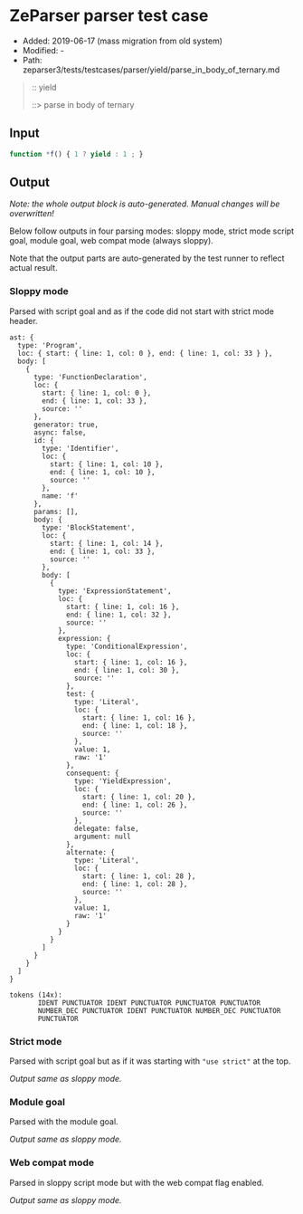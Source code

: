 # ZeParser parser test case

- Added: 2019-06-17 (mass migration from old system)
- Modified: -
- Path: zeparser3/tests/testcases/parser/yield/parse_in_body_of_ternary.md

> :: yield
>
> ::> parse in body of ternary

## Input

`````js
function *f() { 1 ? yield : 1 ; }
`````

## Output

_Note: the whole output block is auto-generated. Manual changes will be overwritten!_

Below follow outputs in four parsing modes: sloppy mode, strict mode script goal, module goal, web compat mode (always sloppy).

Note that the output parts are auto-generated by the test runner to reflect actual result.

### Sloppy mode

Parsed with script goal and as if the code did not start with strict mode header.

`````
ast: {
  type: 'Program',
  loc: { start: { line: 1, col: 0 }, end: { line: 1, col: 33 } },
  body: [
    {
      type: 'FunctionDeclaration',
      loc: {
        start: { line: 1, col: 0 },
        end: { line: 1, col: 33 },
        source: ''
      },
      generator: true,
      async: false,
      id: {
        type: 'Identifier',
        loc: {
          start: { line: 1, col: 10 },
          end: { line: 1, col: 10 },
          source: ''
        },
        name: 'f'
      },
      params: [],
      body: {
        type: 'BlockStatement',
        loc: {
          start: { line: 1, col: 14 },
          end: { line: 1, col: 33 },
          source: ''
        },
        body: [
          {
            type: 'ExpressionStatement',
            loc: {
              start: { line: 1, col: 16 },
              end: { line: 1, col: 32 },
              source: ''
            },
            expression: {
              type: 'ConditionalExpression',
              loc: {
                start: { line: 1, col: 16 },
                end: { line: 1, col: 30 },
                source: ''
              },
              test: {
                type: 'Literal',
                loc: {
                  start: { line: 1, col: 16 },
                  end: { line: 1, col: 18 },
                  source: ''
                },
                value: 1,
                raw: '1'
              },
              consequent: {
                type: 'YieldExpression',
                loc: {
                  start: { line: 1, col: 20 },
                  end: { line: 1, col: 26 },
                  source: ''
                },
                delegate: false,
                argument: null
              },
              alternate: {
                type: 'Literal',
                loc: {
                  start: { line: 1, col: 28 },
                  end: { line: 1, col: 28 },
                  source: ''
                },
                value: 1,
                raw: '1'
              }
            }
          }
        ]
      }
    }
  ]
}

tokens (14x):
       IDENT PUNCTUATOR IDENT PUNCTUATOR PUNCTUATOR PUNCTUATOR
       NUMBER_DEC PUNCTUATOR IDENT PUNCTUATOR NUMBER_DEC PUNCTUATOR
       PUNCTUATOR
`````

### Strict mode

Parsed with script goal but as if it was starting with `"use strict"` at the top.

_Output same as sloppy mode._

### Module goal

Parsed with the module goal.

_Output same as sloppy mode._

### Web compat mode

Parsed in sloppy script mode but with the web compat flag enabled.

_Output same as sloppy mode._

